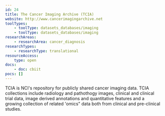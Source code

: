 ```yaml
---
id: 24
title: The Cancer Imaging Archive (TCIA)
website: http://www.cancerimagingarchive.net
toolTypes:
	- toolType: datasets_databases/imaging
	- toolType: datasets_databases/imaging
researchAreas:
	- researchArea: cancer_diagnosis
researchTypes:
	- researchType: translational
resourceAccess:
    type: open
docs:
    - doc: cbiit
pocs: []        
---
```

TCIA is NCI's repository for publicly shared cancer imaging data. TCIA collections include radiology and pathothogy images, clinical and clinical trial data, image derived annotations and quantitative features and a growing collection of related 'omics" data both from clinical and pre-clinical studies.
